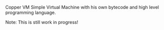 Copper VM
Simple Virtual Machine with his own bytecode and high level programming language.

Note: This is still work in progress!